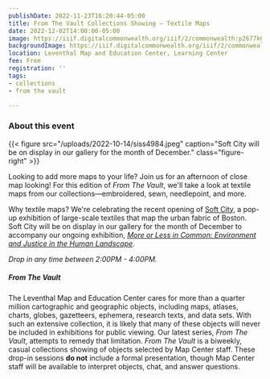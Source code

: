 ```yaml
---
publishDate: 2022-11-23T16:20:44-05:00
title: From The Vault Collections Showing — Textile Maps
date: 2022-12-02T14:00:00-05:00
image: https://iiif.digitalcommonwealth.org/iiif/2/commonwealth:p2677k68s/full/2000,/0/default.jpg
backgroundImage: https://iiif.digitalcommonwealth.org/iiif/2/commonwealth:p2677k68s/full/2000,/0/default.jpg
location: Leventhal Map and Education Center, Learning Center
fee: Free
registration: ''
tags:
- collections
- from the vault

---
```

### About this event

{{< figure src="/uploads/2022-10-14/siss4984.jpeg" caption="Soft City will be on display in our gallery for the month of December." class="figure-right" >}}

Looking to add more maps to your life? Join us for an afternoon of close map looking! For this edition of _From The Vault_, we'll take a look at textile maps from our collections—embroidered, sewn, needlepoint, and more. 

Why textile maps? We're celebrating the recent opening of [Soft City](https://justpractice.work/), a pop-up exhibition of large-scale textiles that map the urban fabric of Boston. Soft City will be on display in our gallery for the month of December to accompany our ongoing exhibition, [_More or Less in Common: Environment and Justice in the Human Landscape_](https://www.leventhalmap.org/digital-exhibitions/more-or-less-in-common/). 

_Drop in any time between 2:00PM - 4:00PM._ 

##### _From The Vault_

The Leventhal Map and Education Center cares for more than a quarter million cartographic and geographic objects, including maps, atlases, charts, globes, gazetteers, ephemera, research texts, and data sets. With such an extensive collection, it is likely that many of these objects will never be included in exhibitions for public viewing. Our latest series, _From The Vault_, attempts to remedy that limitation. _From The Vault_ is a biweekly, casual collections showing of objects selected by Map Center staff. These drop-in sessions **do not** include a formal presentation, though Map Center staff will be available to interpret objects, chat, and answer questions.
